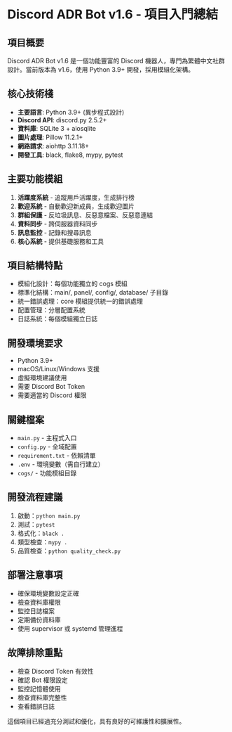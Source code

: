 # Discord ADR Bot v1.6 - 項目入門總結

## 項目概要
Discord ADR Bot v1.6 是一個功能豐富的 Discord 機器人，專門為繁體中文社群設計。當前版本為 v1.6，使用 Python 3.9+ 開發，採用模組化架構。

## 核心技術棧
- **主要語言**: Python 3.9+ (異步程式設計)
- **Discord API**: discord.py 2.5.2+
- **資料庫**: SQLite 3 + aiosqlite
- **圖片處理**: Pillow 11.2.1+
- **網路請求**: aiohttp 3.11.18+
- **開發工具**: black, flake8, mypy, pytest

## 主要功能模組
1. **活躍度系統** - 追蹤用戶活躍度，生成排行榜
2. **歡迎系統** - 自動歡迎新成員，生成歡迎圖片
3. **群組保護** - 反垃圾訊息、反惡意檔案、反惡意連結
4. **資料同步** - 跨伺服器資料同步
5. **訊息監控** - 記錄和搜尋訊息
6. **核心系統** - 提供基礎服務和工具

## 項目結構特點
- 模組化設計：每個功能獨立的 cogs 模組
- 標準化結構：main/, panel/, config/, database/ 子目錄
- 統一錯誤處理：core 模組提供統一的錯誤處理
- 配置管理：分層配置系統
- 日誌系統：每個模組獨立日誌

## 開發環境要求
- Python 3.9+
- macOS/Linux/Windows 支援
- 虛擬環境建議使用
- 需要 Discord Bot Token
- 需要適當的 Discord 權限

## 關鍵檔案
- `main.py` - 主程式入口
- `config.py` - 全域配置
- `requirement.txt` - 依賴清單
- `.env` - 環境變數（需自行建立）
- `cogs/` - 功能模組目錄

## 開發流程建議
1. 啟動：`python main.py`
2. 測試：`pytest`
3. 格式化：`black .`
4. 類型檢查：`mypy .`
5. 品質檢查：`python quality_check.py`

## 部署注意事項
- 確保環境變數設定正確
- 檢查資料庫權限
- 監控日誌檔案
- 定期備份資料庫
- 使用 supervisor 或 systemd 管理進程

## 故障排除重點
- 檢查 Discord Token 有效性
- 確認 Bot 權限設定
- 監控記憶體使用
- 檢查資料庫完整性
- 查看錯誤日誌

這個項目已經過充分測試和優化，具有良好的可維護性和擴展性。